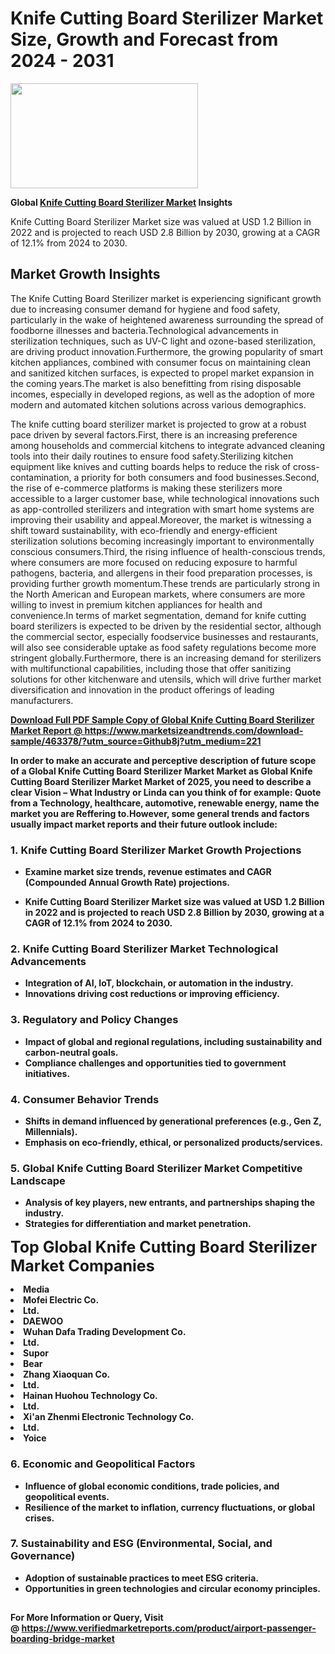<H1>Knife Cutting Board Sterilizer Market Size, Growth and Forecast from 2024 - 2031</H1><img class="aligncenter size-medium wp-image-584254" src="https://thirdeyenews.in/wp-content/uploads/2024/09/Global-Market-Research-300x168.jpeg" alt="" width="300" height="168" /><p><strong>Global&nbsp;<a href="https://www.marketsizeandtrends.com/download-sample/463378/?utm_source=Github8j?utm_medium=221">Knife Cutting Board Sterilizer Market</a> Insights</strong></p><p>Knife Cutting Board Sterilizer Market size was valued at USD 1.2 Billion in 2022 and is projected to reach USD 2.8 Billion by 2030, growing at a CAGR of 12.1% from 2024 to 2030.</p><p><h2>Market Growth Insights</h2> <p>The Knife Cutting Board Sterilizer market is experiencing significant growth due to increasing consumer demand for hygiene and food safety, particularly in the wake of heightened awareness surrounding the spread of foodborne illnesses and bacteria.Technological advancements in sterilization techniques, such as UV-C light and ozone-based sterilization, are driving product innovation.Furthermore, the growing popularity of smart kitchen appliances, combined with consumer focus on maintaining clean and sanitized kitchen surfaces, is expected to propel market expansion in the coming years.The market is also benefitting from rising disposable incomes, especially in developed regions, as well as the adoption of more modern and automated kitchen solutions across various demographics.</p> <p><strong><a href="#"></a></strong></p> <p>The knife cutting board sterilizer market is projected to grow at a robust pace driven by several factors.First, there is an increasing preference among households and commercial kitchens to integrate advanced cleaning tools into their daily routines to ensure food safety.Sterilizing kitchen equipment like knives and cutting boards helps to reduce the risk of cross-contamination, a priority for both consumers and food businesses.Second, the rise of e-commerce platforms is making these sterilizers more accessible to a larger customer base, while technological innovations such as app-controlled sterilizers and integration with smart home systems are improving their usability and appeal.Moreover, the market is witnessing a shift toward sustainability, with eco-friendly and energy-efficient sterilization solutions becoming increasingly important to environmentally conscious consumers.Third, the rising influence of health-conscious trends, where consumers are more focused on reducing exposure to harmful pathogens, bacteria, and allergens in their food preparation processes, is providing further growth momentum.These trends are particularly strong in the North American and European markets, where consumers are more willing to invest in premium kitchen appliances for health and convenience.In terms of market segmentation, demand for knife cutting board sterilizers is expected to be driven by the residential sector, although the commercial sector, especially foodservice businesses and restaurants, will also see considerable uptake as food safety regulations become more stringent globally.Furthermore, there is an increasing demand for sterilizers with multifunctional capabilities, including those that offer sanitizing solutions for other kitchenware and utensils, which will drive further market diversification and innovation in the product offerings of leading manufacturers.</p> <p><strong><a href="#"></p><p><span class=""><strong>Download Full PDF Sample Copy of Global Knife Cutting Board Sterilizer Market Report</strong> @ <a href="https://www.marketsizeandtrends.com/download-sample/463378/?utm_source=Github8j?utm_medium=221" target="_blank">https://www.marketsizeandtrends.com/download-sample/463378/?utm_source=Github8j?utm_medium=221</a></span></p><p>In order to make an accurate and perceptive description of future scope of a Global&nbsp;Knife Cutting Board Sterilizer Market Market as Global&nbsp;Knife Cutting Board Sterilizer Market Market of 2025, you need to describe a clear Vision &ndash; What Industry or Linda can you think of for example: Quote from a Technology, healthcare, automotive, renewable energy, name the market you are Reffering to.However, some general trends and factors usually impact market reports and their future outlook include:</p><h3>1.&nbsp;<strong>Knife Cutting Board Sterilizer Market Growth Projections</strong></h3><ul><li>Examine market size trends, revenue estimates and CAGR (Compounded Annual Growth Rate) projections.</li><li><p>Knife Cutting Board Sterilizer Market size was valued at USD 1.2 Billion in 2022 and is projected to reach USD 2.8 Billion by 2030, growing at a CAGR of 12.1% from 2024 to 2030.</p></li></ul><h3>2.&nbsp;<strong>Knife Cutting Board Sterilizer Market Technological Advancements</strong></h3><ul><li>Integration of AI, IoT, blockchain, or automation in the industry.</li><li>Innovations driving cost reductions or improving efficiency.</li></ul><h3>3.&nbsp;<strong>Regulatory and Policy Changes</strong></h3><ul><li>Impact of global and regional regulations, including sustainability and carbon-neutral goals.</li><li>Compliance challenges and opportunities tied to government initiatives.</li></ul><h3>4.&nbsp;<strong>Consumer Behavior Trends</strong></h3><ul><li>Shifts in demand influenced by generational preferences (e.g., Gen Z, Millennials).</li><li>Emphasis on eco-friendly, ethical, or personalized products/services.</li></ul><h3>5.&nbsp;<strong>Global Knife Cutting Board Sterilizer Market Competitive Landscape</strong></h3><ul><li>Analysis of key players, new entrants, and partnerships shaping the industry.</li><li>Strategies for differentiation and market penetration.</li></ul><p data-pm-slice="1 1 []"><span style="color: inherit; font-family: inherit; font-size: 25px;">Top Global Knife Cutting Board Sterilizer Market Companies</span></p><div class="" data-test-id=""><p><li>Media</li><li> Mofei Electric Co.</li><li> Ltd.</li><li> DAEWOO</li><li> Wuhan Dafa Trading Development Co.</li><li> Ltd.</li><li> Supor</li><li> Bear</li><li> Zhang Xiaoquan Co.</li><li> Ltd.</li><li> Hainan Huohou Technology Co.</li><li> Ltd.</li><li> Xi'an Zhenmi Electronic Technology Co.</li><li> Ltd.</li><li> Yoice</li></p></div><h3>6.&nbsp;<strong>Economic and Geopolitical Factors</strong></h3><ul><li>Influence of global economic conditions, trade policies, and geopolitical events.</li><li>Resilience of the market to inflation, currency fluctuations, or global crises.</li></ul><h3>7.&nbsp;<strong>Sustainability and ESG (Environmental, Social, and Governance)</strong></h3><ul><li>Adoption of sustainable practices to meet ESG criteria.</li><li>Opportunities in green technologies and circular economy principles.</li></ul><h2><strong style="font-size: 14px;">For More Information or Query, Visit @&nbsp;</strong><a style="background-color: #ffffff; font-size: 14px;" href="https://www.marketsizeandtrends.com/report/knife-cutting-board-sterilizer-market/" target="_blank">https://www.verifiedmarketreports.com/product/airport-passenger-boarding-bridge-market</a></h2>